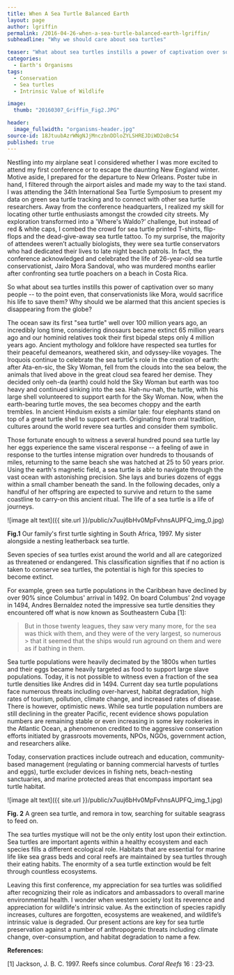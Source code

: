 ```yaml
---
title: When A Sea Turtle Balanced Earth
layout: page
author: lgriffin
permalink: /2016-04-26-when-a-sea-turtle-balanced-earth-lgriffin/
subheadline: "Why we should care about sea turtles"

teaser: "What about sea turtles instills a power of captivation over so many people -- to the point even, that conservationists would sacrifice their life to save them? Why should we be alarmed that this ancient species is disappearing from the globe?"
categories:
  - Earth's Organisms
tags:
  - Conservation
  - Sea turtles
  - Intrinsic Value of Wildlife

image:
  thumb: "20160307_Griffin_Fig2.JPG"

header:
  image_fullwidth: "organisms-header.jpg"
source-id: 18JtuubAzrWNgNJjMnczbnDDloZYLSHREJDiWD2oBc54
published: true
---
```

Nestling into my airplane seat I considered whether I was more excited to attend my first conference or to escape the daunting New England winter. Motive aside, I prepared for the departure to New Orleans. Poster tube in hand, I filtered through the airport aisles and made my way to the taxi stand. I was attending the 34th International Sea Turtle Symposium to present my data on green sea turtle tracking and to connect with other sea turtle researchers. Away from the conference headquarters, I realized my skill for locating other turtle enthusiasts amongst the crowded city streets. My exploration transformed into a 'Where's Waldo?’ challenge, but instead of red & white caps, I combed the crowd for sea turtle printed T-shirts, flip-flops and the dead-give-away sea turtle tattoo. To my surprise, the majority of attendees weren’t actually biologists, they were sea turtle conservators who had dedicated their lives to late night beach patrols. In fact, the conference acknowledged and celebrated the life of 26-year-old sea turtle conservationist, Jairo Mora Sandoval, who was murdered months earlier after confronting sea turtle poachers on a beach in Costa Rica.

So what about sea turtles instills this power of captivation over so many people -- to the point even, that conservationists like Mora, would sacrifice his life to save them? Why should we be alarmed that this ancient species is disappearing from the globe?

The ocean saw its first "sea turtle" well over 100 million years ago, an incredibly long time, considering dinosaurs became extinct 65 million years ago and our hominid relatives took their first bipedal steps only 4 million years ago. Ancient mythology and folklore have respected sea turtles for their peaceful demeanors, weathered skin, and odyssey-like voyages. The Iroquois continue to celebrate the sea turtle's role in the creation of earth: after Ata-en-sic, the Sky Woman, fell from the clouds into the sea below, the animals that lived above in the great cloud sea feared her demise. They decided only oeh-da (earth) could hold the Sky Woman but earth was too heavy and continued sinking into the sea. Hah-nu-nah, the turtle, with his large shell volunteered to support earth for the Sky Woman. Now, when the earth-bearing turtle moves, the sea becomes choppy and the earth trembles. In ancient Hinduism exists a similar tale: four elephants stand on top of a great turtle shell to support earth. Originating from oral tradition, cultures around the world revere sea turtles and consider them symbolic. 

Those fortunate enough to witness a several hundred pound sea turtle lay her eggs experience the same visceral response -- a feeling of awe in response to the turtles intense migration over hundreds to thousands of miles, returning to the same beach she was hatched at 25 to 50 years prior. Using the earth's magnetic field, a sea turtle is able to navigate through the vast ocean with astonishing precision. She lays and buries dozens of eggs within a small chamber beneath the sand. In the following decades, only a handful of her offspring are expected to survive and return to the same coastline to carry-on this ancient ritual. The life of a sea turtle is a life of journeys.

![image alt text]({{ site.url }}/public/x7uuj6bHv0MpFvhnsAUPFQ_img_0.jpg)

**Fig.1** Our family's first turtle sighting in South Africa, 1997. My sister alongside a nesting leatherback sea turtle. 

Seven species of sea turtles exist around the world and all are categorized as threatened or endangered. This classification signifies that if no action is taken to conserve sea turtles, the potential is high for this species to become extinct. 

For example, green sea turtle populations in the Caribbean have declined by over 90% since Columbus' arrival in 1492. On board Columbus’ 2nd voyage in 1494, Andres Bernaldez noted the impressive sea turtle densities they encountered off what is now known as Southeastern Cuba [1]:

> But in those twenty leagues, they saw very many more, for the sea was thick with them, and they were of the very largest, so numerous  > that it seemed that the ships would run aground on them and were as if bathing in them.

Sea turtle populations were heavily decimated by the 1800s when turtles and their eggs became heavily targeted as food to support large slave populations. Today, it is not possible to witness even a fraction of the sea turtle densities like Andres did in 1494. Current day sea turtle populations face numerous threats including over-harvest, habitat degradation, high rates of tourism, pollution, climate change, and increased rates of disease. There is however, optimistic news. While sea turtle population numbers are still declining in the greater Pacific, recent evidence shows population numbers are remaining stable or even increasing in some key rookeries in the Atlantic Ocean, a phenomenon credited to the aggressive conservation efforts initiated by grassroots movements, NPOs, NGOs, government action, and researchers alike. 

Today, conservation practices include outreach and education, community-based management (regulating or banning commercial harvests of turtles and eggs), turtle excluder devices in fishing nets, beach-nesting sanctuaries, and marine protected areas that encompass important sea turtle habitat.

![image alt text]({{ site.url }}/public/x7uuj6bHv0MpFvhnsAUPFQ_img_1.jpg)

**Fig. 2** A green sea turtle, and remora in tow, searching for suitable seagrass to feed on.

The sea turtles mystique will not be the only entity lost upon their extinction. Sea turtles are important agents within a healthy ecosystem and each species fills a different ecological role. Habitats that are essential for marine life like sea grass beds and coral reefs are maintained by sea turtles through their eating habits. The enormity of a sea turtle extinction would be felt through countless ecosystems.  

Leaving this first conference, my appreciation for sea turtles was solidified after recognizing their role as indicators and ambassadors to overall marine environmental health. I wonder when western society lost its reverence and appreciation for wildlife's intrinsic value. As the extinction of species rapidly increases, cultures are forgotten, ecosystems are weakened, and wildlife’s intrinsic value is degraded. Our present actions are key for sea turtle preservation against a number of anthropogenic threats including climate change, over-consumption, and habitat degradation to name a few. 

**References:**

[1] Jackson, J. B. C. 1997. Reefs since columbus. *Coral Reefs* 16 : 23-23. 

